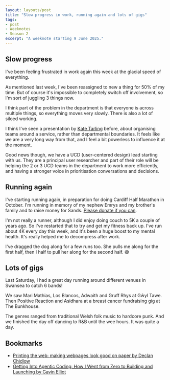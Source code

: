 ```yaml
---
layout: layouts/post
title: "Slow progress in work, running again and lots of gigs"
tags:
- post
- Weeknotes
- Season 2
excerpt: "A weeknote starting 9 June 2025."
--- 
```


## Slow progress

I've been feeling frustrated in work again this week at the glacial speed of everything.

As mentioned last week, I've been reassigned to new a thing for 50% of my time. But of course it's impossible to completely switch off involvement, so I'm sort of juggling 3 things now.

I think part of the problem in the department is that everyone is across multiple things, so everything moves very slowly. There is also a lot of siloed working.

I think I've seen a presentation by [Kate Tarling](https://www.theserviceorg.com/) before, about organising teams around a service, rather than departmental boundaries. It feels like we are a very long way from that, and I feel a bit powerless to influence it at the moment.

Good news though, we have a UCD (user-centered design) lead starting with us. They are a principal user researcher and part of their role will be helping the 2 or 3 UCD teams in the department to work more efficiently, and having a stronger voice in prioritisation conversations and decisions.

## Running again

I've starting running again, in preparation for doing Cardiff Half Marathon in October. I'm running in memory of my nephew Emrys and my brother's family and to raise money for Sands. [Please donate if you can](https://cardiffhalf25.enthuse.com/pf/benjy-stanton).

I'm not really a runner, although I did enjoy doing couch to 5K a couple of years ago. So I've restarted that to try and get my fitness back up. I've run about 4K every day this week, and it's been a huge boost to my mental health. It's really helped me to decompress after work.

I've dragged the dog along for a few runs too. She pulls me along for the first half, then I half to pull her along for the second half. 😅

## Lots of gigs

Last Saturday, I had a great day running around different venues in Swansea to catch 6 bands!

We saw Mari Mathias, Los Blancos, Adwaith and Gruff Rhys at Gŵyl Tawe. Then Positive Reaction and Asidhara at a breast cancer fundraising gig at The Bunkhouse.

The genres ranged from traditional Welsh folk music to hardcore punk. And we finished the day off dancing to R&B until the wee hours. It was quite a day.

## Bookmarks

- [Printing the web: making webpages look good on paper by Declan Chidlow](https://piccalil.li/blog/printing-the-web-making-webpages-look-good-on-paper/)
- [Getting Into Agentic Coding: How I Went from Zero to Building and Launching by Gavin Elliot](https://gavinelliott.co.uk/blog/getting-into-agentic-coding/)